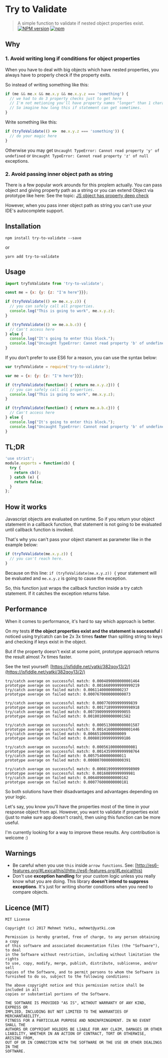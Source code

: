 # Try to Validate 
> A simple function to validate if nested object properties exist.
[![NPM version](https://badge.fury.io/js/try-to-validate.svg)](https://www.npmjs.com/package/try-to-validate)
[![npm](https://img.shields.io/npm/dt/try-to-validate.svg)](https://www.npmjs.com/package/try-to-validate)

## Why

### 1. Avoid writing long if conditions for object properties
When you have to deal with big objects which have nested properties, you always have to properly check if the property exits.

So instead of writing something like this:

```javascript
if (me && me.x && me.x.y && me.x.y.z === 'something') {
  // we had to do 3 property checks just to get here
  // I'm not metioning you'll have property names "longer" than 1 character.
  // So imagine how long this if statement can get sometimes.
}
```

Write something like this:

```javascript
if (tryToValidate(() =>  me.x.y.z === 'something')) {
  // do your magic here
}
```

Otherwise you may get `Uncaught TypeError: Cannot read property 'y' of undefined` or `Uncaught TypeError: Cannot read property 'z' of null` exceptions.

### 2. Avoid passing inner object path as string

There is a few popular work arounds for this proplem actually. You can pass object and giving property path as a string or you can extend Object via prototype like here: 
See the topic: [JS object has property deep check](https://stackoverflow.com/questions/33444711/js-object-has-property-deep-check/33445095#33445095) 

However, when you pass inner object path as string you can't use your IDE's autocomplete support. 

## Installation

```
npm install try-to-validate --save
```

or

```
yarn add try-to-validate
```

## Usage
```javascript
import tryToValidate from 'try-to-validate';

const me = {x: {y: {z: "I'm here"}}};

if (tryToValidate(() => me.x.y.z)) {
  // you can safely call all properties.
  console.log("This is going to work", me.x.y.z);
}

if (tryToValidate(() => me.a.b.c)) {
  // Can't access here
} else {
  console.log("It's going to enter this block.");
  console.log("Uncaught TypeError: Cannot read property 'b' of undefined");
}
```

If you don't prefer to use ES6 for a reason, you can use the syntax below:

```javascript
var tryToValidate = require('try-to-validate');

var me = {x: {y: {z: "I'm here"}}};

if (tryToValidate(function() { return me.x.y.z})) {
  // you can safely call all properties.
  console.log("This is going to work", me.x.y.z);
}

if (tryToValidate(function() { return me.a.b.c})) {
  // Can't access here
} else {
  console.log("It's going to enter this block.");
  console.log("Uncaught TypeError: Cannot read property 'b' of undefined");
}
```

## TL;DR

```javascript
'use strict';
module.exports = function(cb) {
  try {
    return cb();
  } catch (e) {
    return false;
  }
};
```

## How it works

Javascript objects are evaluated on runtime. So if you return your object statement in a callback function, that statement is not going to be evaluated until callback function is invoked.

That's why you can't pass your object stament as parameter like in the example below:

```javascript
if (tryToValidate(me.x.y.z)) {
  // you can't reach here.
}
```

Because on this line: `if (tryToValidate(me.x.y.z)) {` your statement will be evaluated and `me.x.y.z` is going to cause the exception.

So, this function just wraps the callback function inside a try catch statement. If it catches the exception returns false.

## Performance

When it comes to performance, it's hard to say which approach is better. 

On my tests **if the object properties exist and the statement is successful** I noticed using try/catch can be 2x 3x times **faster** than spliting string to keys and checking if keys exist in the object.

But if the property doesn't exist at some point, prototype approach returns the result almost 7x times faster.

See the test yourself: [https://jsfiddle.net/yatki/382qoy13/2/](https://jsfiddle.net/yatki/382qoy13/2/) 

```
try/catch average on successful match: 0.0004890000000001464
prototype average on successful match: 0.0016609999999999219
try/catch average on failed match: 0.006114000000000237
prototype average on failed match: 0.0007670000000000073

try/catch average on successful match: 0.000776999999999839
prototype average on successful match: 0.0017189999999998918
try/catch average on failed match: 0.0073909999999999055
prototype average on failed match: 0.0010010000000001582

try/catch average on successful match: 0.0005130000000001587
prototype average on successful match: 0.0014160000000001446
try/catch average on failed match: 0.00665100000000009
prototype average on failed match: 0.0008019999999999186

try/catch average on successful match: 0.000561000000000081
prototype average on successful match: 0.0014359999999998764
try/catch average on failed match: 0.00575400000000011
prototype average on failed match: 0.0008070000000000391

try/catch average on successful match: 0.0008199999999998909
prototype average on successful match: 0.00160899999999981
try/catch average on failed match: 0.006409000000000162
prototype average on failed match: 0.000776000000000181
```

So both solutions have their disadvantages and advantages depending on your logic. 

Let's say, you know you'll have the properties most of the time in your response object from api. 
However, you want to validate if properties exist (just to make sure app doesn't crash), then using this function can be more useful. 

I'm currently looking for a way to improve these results. Any contribution is welcome :) 

## Warnings 

- Be careful when you use `this` inside `arrow functions`. See: [http://es6-features.org/#Lexicalthis](http://es6-features.org/#Lexicalthis)
- Don't use **exception handling** for your custom logic unless you really know what you are doing. 
This library **doesn't intend to suppress exceptions**. 
It's just for writing shorter conditions when you need to compare objects.
 
## Licence (MIT)

```
MIT License

Copyright (c) 2017 Mehmet Yatkı, mehmet@yatki.com

Permission is hereby granted, free of charge, to any person obtaining a copy
of this software and associated documentation files (the "Software"), to deal
in the Software without restriction, including without limitation the rights
to use, copy, modify, merge, publish, distribute, sublicense, and/or sell
copies of the Software, and to permit persons to whom the Software is
furnished to do so, subject to the following conditions:

The above copyright notice and this permission notice shall be included in all
copies or substantial portions of the Software.

THE SOFTWARE IS PROVIDED "AS IS", WITHOUT WARRANTY OF ANY KIND, EXPRESS OR
IMPLIED, INCLUDING BUT NOT LIMITED TO THE WARRANTIES OF MERCHANTABILITY,
FITNESS FOR A PARTICULAR PURPOSE AND NONINFRINGEMENT. IN NO EVENT SHALL THE
AUTHORS OR COPYRIGHT HOLDERS BE LIABLE FOR ANY CLAIM, DAMAGES OR OTHER
LIABILITY, WHETHER IN AN ACTION OF CONTRACT, TORT OR OTHERWISE, ARISING FROM,
OUT OF OR IN CONNECTION WITH THE SOFTWARE OR THE USE OR OTHER DEALINGS IN THE
SOFTWARE.
```
